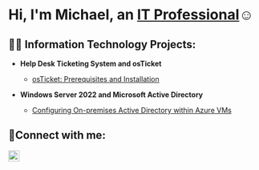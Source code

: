 <h1>Hi, I'm Michael, an <a href="https://www.linkedin.com/in/michaelkenneywork/">IT Professional</a>☺</h1>

<h2>👨‍💻 Information Technology Projects:</h2>

- <b>Help Desk Ticketing System and osTicket</b>
  - [osTicket: Prerequisites and Installation](https://github.com/michael-kenney/osticket-prereqs)
 
- <b>Windows Server 2022 and Microsoft Active Directory</b>
  - [Configuring On-premises Active Directory within Azure VMs](https://github.com/michael-kenney/configure-ad)

<h2>🤳Connect with me:</h2>

[<img align="left" alt="Michael | LinkedIn" width="22px" src="https://cdn.jsdelivr.net/npm/simple-icons@v3/icons/linkedin.svg" />][linkedin]

[linkedin]: https://linkedin.com/in/michaelkenneywork
